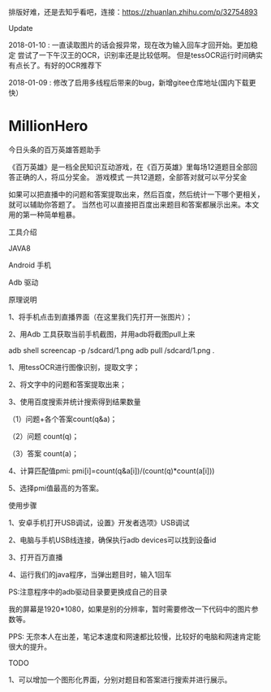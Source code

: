 排版好难，还是去知乎看吧，连接：https://zhuanlan.zhihu.com/p/32754893

Update

2018-01-10 : 一直读取图片的话会报异常，现在改为输入回车才回开始。更加稳定
             尝试了一下午汉王的OCR，识别率还是比较低啊。
             但是tessOCR运行时间确实有点长了。有好的OCR推荐下

2018-01-09 : 修改了启用多线程后带来的bug，新增gitee仓库地址(国内下载更快）

# MillionHero
今日头条的百万英雄答题助手

《百万英雄》是一档全民知识互动游戏，在《百万英雄》里每场12道题目全部回答正确的人，将瓜分奖金。
游戏模式
一共12道题，全部答对就可以平分奖金

如果可以把直播中的问题和答案提取出来，然后百度，然后统计一下哪个更相关，就可以辅助你答题了。
当然也可以直接把百度出来题目和答案都展示出来。本文用的第一种简单粗暴。

工具介绍

JAVA8

Android 手机

Adb 驱动

原理说明

1、将手机点击到直播界面（在这里我们先打开一张图片）；

2、用Adb 工具获取当前手机截图，并用adb将截图pull上来

  adb shell screencap -p /sdcard/1.png
      adb pull /sdcard/1.png .

1、用tessOCR进行图像识别，提取文字；

2、将文字中的问题和答案提取出来；

3、使用百度搜索并统计搜索得到结果数量

   （1）问题+各个答案count(q&a)；
   
   （2）问题 count(q)；
   
   （3）答案 count(a)；
   
4、计算匹配值pmi: pmi[i]=count(q&a[i])/(count(q)*count(a[i]))

5、选择pmi值最高的为答案。


使用步骤

1、安卓手机打开USB调试，设置》开发者选项》USB调试

2、电脑与手机USB线连接，确保执行adb devices可以找到设备id

3、打开百万直播

4、运行我们的java程序，当弹出题目时，输入1回车

  
 PS:注意程序中的adb驱动目录要更换成自己的目录
 
  我的屏幕是1920*1080，如果是别的分辨率，暂时需要修改一下代码中的图片参数等。
    

PPS:
  无奈本人在出差，笔记本速度和网速都比较慢，比较好的电脑和网速肯定能很大的提升。
  
TODO

1、可以增加一个图形化界面，分别对题目和答案进行搜索并进行展示。
